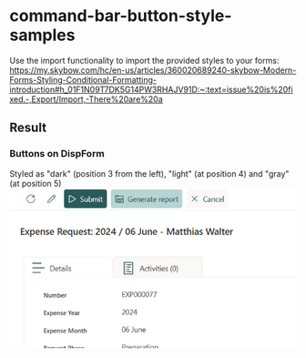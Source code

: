 # command-bar-button-style-samples
Use the import functionality to import the provided styles to your forms: https://my.skybow.com/hc/en-us/articles/360020689240-skybow-Modern-Forms-Styling-Conditional-Formatting-introduction#h_01F1N09T7DK5G14PW3RHAJV91D:~:text=issue%20is%20fixed.-,Export/Import,-There%20are%20a  

## Result
### Buttons on DispForm
Styled as "dark" (position 3 from the left), "light" (at position 4) and "gray" (at position 5)
![alt text](https://github.com/chris4skybow/skybow-Forms-Designer-Style-Samples/blob/main/command-bar-button-style-samples/assets/commandbar_button_styles_gray_and_light.png?raw=true)